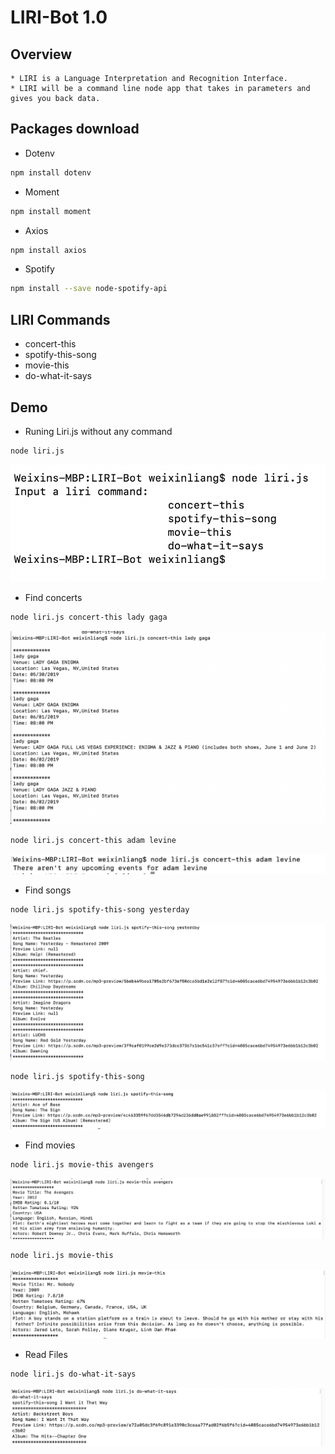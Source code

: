 # LIRI-Bot 1.0

## Overview
	* LIRI is a Language Interpretation and Recognition Interface. 
	* LIRI will be a command line node app that takes in parameters and gives you back data.

## Packages download
* Dotenv 
```bash
npm install dotenv
```
* Moment
```bash
npm install moment
```
* Axios
```bash
npm install axios
```
* Spotify
```bash
npm install --save node-spotify-api
```


## LIRI Commands
* concert-this
* spotify-this-song
* movie-this
* do-what-it-says

## Demo
* Runing Liri.js without any command
```bash
node liri.js 
```
![liri](images/liri.png)

* Find concerts
```bash
node liri.js concert-this lady gaga
```
![concert-gaga](images/concert-ladygaga.png)

```bash
node liri.js concert-this adam levine
```
![concert-adam](images/concert-adam.png)

* Find songs
```bash
node liri.js spotify-this-song yesterday
```
![spotify-yesterday](images/spotify-yesterday.png)

```bash
node liri.js spotify-this-song
```
![spotify](images/spotify.png)

* Find movies
```bash
node liri.js movie-this avengers
```
![movie-avengers](images/movie-this-avengers.png)

```bash
node liri.js movie-this 
```
![movie](images/movie-this.png)

* Read Files
```bash
node liri.js do-what-it-says
```
![do-what-it-says](images/do-what-it-says.png)

